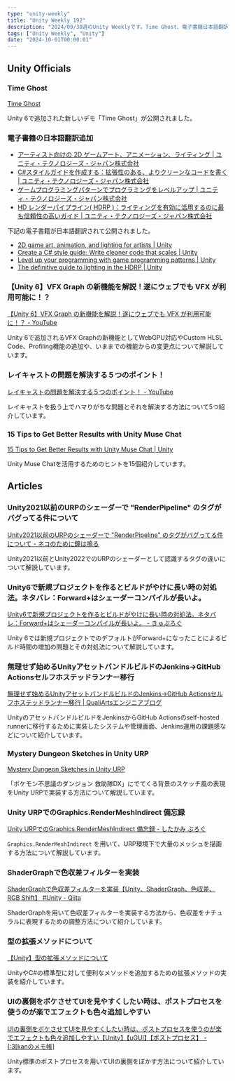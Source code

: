 ```yaml
---
type: "unity-weekly"
title: "Unity Weekly 192"
description: "2024/09/30週のUnity Weeklyです。Time Ghost、電子書籍日本語翻訳、VFX Graph、Muse Chatなどについて取り上げています。"
tags: ["Unity Weekly", "Unity"]
date: "2024-10-01T00:00:01"
---
```


## Unity Officials

### Time Ghost

[Time Ghost](https://unity.com/ja/demos/time-ghost)

Unity 6で追加された新しいデモ「Time Ghost」が公開されました。

### 電子書籍の日本語翻訳追加

- [アーティスト向けの 2D ゲームアート、アニメーション、ライティング | ユニティ・テクノロジーズ・ジャパン株式会社](https://unity3d.jp/game/game-ebooks/2d-game-art-animation-lighting-for-artists/)
- [C#スタイルガイドを作成する：拡張性のある、よりクリーンなコードを書く | ユニティ・テクノロジーズ・ジャパン株式会社](https://unity3d.jp/game/game-ebooks/create-code-c-sharp-style-guide-e-book/)
- [ゲームプログラミングパターンでプログラミングをレベルアップ | ユニティ・テクノロジーズ・ジャパン株式会社](https://unity3d.jp/game/game-ebooks/level-up-your-code-with-game-programming-patterns/)
- [HD レンダーパイプライン( HDRP )：ライティングを有効に活用するのに最も信頼性の高いガイド | ユニティ・テクノロジーズ・ジャパン株式会社](https://unity3d.jp/game/game-ebooks/the-definitive-guide-to-lighting-in-hdrp/)

下記の電子書籍が日本語翻訳されて公開されました。

- [2D game art, animation, and lighting for artists | Unity](https://unity.com/resources/2d-game-art-animation-lighting-for-artists-ebook)
- [Create a C# style guide: Write cleaner code that scales | Unity](https://unity.com/resources/create-code-c-sharp-style-guide-e-book)
- [Level up your programming with game programming patterns | Unity](https://unity.com/resources/level-up-your-code-with-game-programming-patterns)
- [The definitive guide to lighting in the HDRP | Unity](https://unity.com/resources/lighting-hdrp-guide)

### 【Unity 6】VFX Graph の新機能を解説！遂にウェブでも VFX が利用可能に！？

[【Unity 6】VFX Graph の新機能を解説！遂にウェブでも VFX が利用可能に！？ - YouTube](https://www.youtube.com/watch?v=eimJktG1IjQ)

Unity 6で追加されるVFX Graphの新機能としてWebGPU対応やCustom HLSL Code、Profiling機能の追加や、いままでの機能からの変更点について解説しています。

### レイキャストの問題を解決する５つのポイント！

[レイキャストの問題を解決する５つのポイント！ - YouTube](https://www.youtube.com/watch?v=xoP6cyZHygQ)

レイキャストを扱う上でハマりがちな問題とそれを解決する方法について5つ紹介しています。

### 15 Tips to Get Better Results with Unity Muse Chat

[15 Tips to Get Better Results with Unity Muse Chat | Unity](https://unity.com/ja/blog/muse-chat-prompt-attachment-tips)

Unity Muse Chatを活用するためのヒントを15個紹介しています。

## Articles

### Unity2021以前のURPのシェーダーで "RenderPipeline" のタグがバグってる件について

[Unity2021以前のURPのシェーダーで "RenderPipeline" のタグがバグってる件について - ネコのために鐘は鳴る](https://ikorin2.hatenablog.jp/entry/2024/09/15/020401)

Unity2021以前とUnity2022でのURPのシェーダーとして認識するタグの違いについて解説しています。

### Unity6で新規プロジェクトを作るとビルドがやけに長い時の対処法。ネタバレ：Forward+はシェーダーコンパイルが長いよ。

[Unity6で新規プロジェクトを作るとビルドがやけに長い時の対処法。ネタバレ：Forward+はシェーダーコンパイルが長いよ。 - きゅぶろぐ](https://blog.kyubuns.dev/entry/2024/09/23/145428)

Unity 6では新規プロジェクトでのデフォルトがForward+になったことによるビルド時間の増加の問題とその対処法について解説しています。

### 無理せず始めるUnityアセットバンドルビルドのJenkins→GitHub Actionsセルフホステッドランナー移行

[無理せず始めるUnityアセットバンドルビルドのJenkins→GitHub Actionsセルフホステッドランナー移行 | QualiArtsエンジニアブログ](https://technote.qualiarts.jp/article/80/)

UnityのアセットバンドルビルドをJenkinsからGitHub Actionsのself-hosted runnerに移行するために実装したシステムや管理画面、Jenkins運用の課題感などについて紹介しています。

### Mystery Dungeon Sketches in Unity URP

[Mystery Dungeon Sketches in Unity URP](https://danielilett.com/2024-09-27-tut7-15-mystery-dungeon-sketch-urp/)

「ポケモン不思議のダンジョン 救助隊DX」にでてくる背景のスケッチ風の表現をUnity URPで実装する方法について解説しています。

### Unity URPでのGraphics.RenderMeshIndirect 備忘録

[Unity URPでのGraphics.RenderMeshIndirect 備忘録 - したかみ ぶろぐ](https://shitakami.hateblo.jp/entry/2024/09/29/235022)

`Graphics.RenderMeshIndirect` を用いて、URP環境下で大量のメッシュを描画する方法について解説しています。

### ShaderGraphで色収差フィルターを実装

[ShaderGraphで色収差フィルターを実装【Unity、ShaderGraph、色収差、RGB Shift】 #Unity - Qiita](https://qiita.com/generosity_honda/items/5488b637c953a8619af8)

ShaderGraphを用いて色収差フィルターを実装する方法から、色収差をナチュラルに表現するための調整方法について紹介しています。

### 型の拡張メソッドについて

[【Unity】型の拡張メソッドについて](https://zenn.dev/tmb/articles/5d0a76028e0b1f)

UnityやC#の標準型に対して便利なメソッドを追加するための拡張メソッドの実装を紹介しています。

### UIの裏側をボケさせてUIを見やすくしたい時は、ポストプロセスを使うのが楽でエフェクトも色々追加しやすい

[UIの裏側をボケさせてUIを見やすくしたい時は、ポストプロセスを使うのが楽でエフェクトも色々追加しやすい【Unity】【uGUI】【ポストプロセス】 - (:3[kanのメモ帳]](https://kan-kikuchi.hatenablog.com/entry/PostProcessing_Blur)

Unity標準のポストプロセスを用いてUIの裏側をぼかす方法について紹介しています。